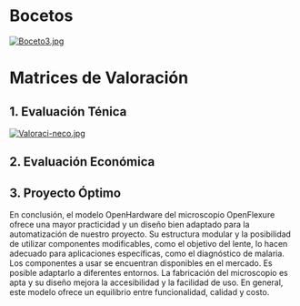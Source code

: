 # Bocetos

[![Boceto3.jpg](https://i.postimg.cc/Kzs213j2/Boceto3.jpg)](https://postimg.cc/nj755zqR)

# Matrices de Valoración
## 1. Evaluación Ténica
[![Valoraci-neco.jpg](https://i.postimg.cc/9MNDcMj4/Valoraci-neco.jpg)](https://postimg.cc/YGYr3t0k)
## 2. Evaluación Económica
## 3. Proyecto Óptimo
En conclusión, el modelo OpenHardware del microscopio OpenFlexure ofrece una mayor practicidad y un diseño bien adaptado para la automatización de nuestro proyecto. Su estructura modular y la posibilidad de utilizar componentes modificables, como el objetivo del lente, lo hacen adecuado para aplicaciones específicas, como el diagnóstico de malaria. Los componentes a usar se encuentran disponibles en el mercado. Es posible adaptarlo a diferentes entornos. La fabricación del microscopio es apta y su diseño mejora la accesibilidad y la facilidad de uso. En general, este modelo ofrece un equilibrio entre funcionalidad, calidad y costo.

